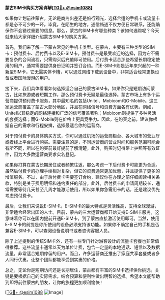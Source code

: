 **蒙古SIM卡购买方案详解[[TG💪+ @esim1088](https://t.me/s/esim1088)]**

如果你计划前往蒙古，无论是商务出差还是旅行观光，选择合适的手机卡或流量卡都是必不可少的一环。毕竟，在陌生的地方，通信畅通不仅方便日常联系，还能确保你不会错过重要的信息。那么，蒙古的SIM卡有哪些种类？该如何选购呢？今天就来给大家详细介绍蒙古SIM卡的购买方案。

首先，我们来了解一下蒙古常见的手机卡类型。在蒙古，主要有三种类型的SIM卡：预付费卡、后付费卡以及E-SIM卡。预付费卡是最受欢迎的选择，因为它不需要复杂的合同流程，只需购买后充值即可使用。后付费卡适合那些希望长期稳定使用的用户，通常需要提供身份证明并签订合约。而E-SIM卡则是近年来兴起的一种新型SIM卡，它无需实体卡槽，可以通过网络下载到设备中，非常适合经常更换设备或者国际漫游的用户。

接下来，我们具体看看如何选择适合自己的蒙古SIM卡。如果你只是短期访问蒙古，比如旅游或者短期工作，那么预付费卡无疑是最佳选择。蒙古市场上有多个运营商提供预付费卡服务，其中最知名的包括Unitel、Mobicom和G-Mobile。这三家运营商覆盖了蒙古大部分地区，并且在网络信号和资费方面各有优势。例如，Unitel以其稳定的网络连接和广泛的信号覆盖著称；Mobicom则提供了多种灵活的套餐选择；而G-Mobile则在价格上更具竞争力。因此，在购买之前，建议你根据自己的需求和行程安排，选择最适合你的运营商。

对于预付费卡的具体购买方式，你可以通过机场的运营商柜台、各大城市的营业厅或者线上平台进行购买。需要注意的是，不同运营商的营业时间和服务范围可能会有所不同，所以在购买前最好提前了解清楚。此外，购买时记得带上护照等有效证件，因为大多数运营商要求实名登记。

如果你打算在蒙古长期居住或者频繁往返，那么考虑一下后付费卡可能更为合适。虽然后付费卡的办理手续相对复杂，但它的资费通常更加优惠，并且提供了更多的增值服务。不过，由于后付费卡需要签订合约，建议你在办理之前仔细阅读相关条款，特别是关于费用明细和违约责任的部分。此外，后付费卡的申请周期较长，通常需要等待几天甚至几周才能激活使用，所以如果你急需用卡的话，还是建议优先考虑预付费卡。

最后，让我们来说说E-SIM卡。E-SIM卡的最大特点是灵活性高，支持全球漫游，非常适合经常出国的人士。目前，蒙古的三大运营商都开始支持E-SIM卡服务，这意味着你可以在国内提前开通E-SIM卡，到了蒙古直接激活使用即可。当然，使用E-SIM卡的前提是你所使用的设备必须支持该功能。如果你不确定自己的手机是否兼容E-SIM卡，可以查阅设备说明书或者咨询客服人员。

除了上述提到的传统SIM卡外，还有一些专门针对游客设计的流量卡套餐也非常值得推荐。这些流量卡通常以天为单位计费，包含一定量的本地通话、短信以及数据流量，非常适合短期停留的用户。而且，许多运营商还推出了家庭共享套餐或者多人同行优惠，让整个团队都能享受到实惠的价格。

总之，无论你是短期访问还是长期居住，蒙古都有丰富的SIM卡选择供你挑选。关键是要根据自己的实际需求，结合预算和便利性做出明智的选择。希望本文能帮助到即将前往蒙古的朋友，让你的旅程更加顺利愉快！

[[TG💪+ @esim1088](https://t.me/s/esim1088) ![Image](https://i.postimg.cc/4NQfJmqS/Snipaste-2025-05-13-00-14-12.png)]